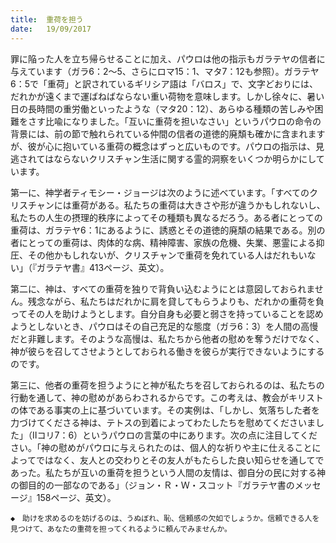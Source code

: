```yaml
---
title:  重荷を担う
date:   19/09/2017
---
```


罪に陥った人を立ち帰らせることに加え、パウロは他の指示もガラテヤの信者に与えています（ガラ6：2～5、さらにロマ15：1、マタ7：12も参照）。ガラテヤ6：5で「重荷」と訳されているギリシア語は「バロス」で、文字どおりには、だれかが遠くまで運ばねばならない重い荷物を意味します。しかし徐々に、暑い日の長時間の重労働といったような（マタ20：12）、あらゆる種類の苦しみや困難をさす比喩になりました。「互いに重荷を担いなさい」というパウロの命令の背景には、前の節で触れられている仲間の信者の道徳的廃頽も確かに含まれますが、彼が心に抱いている重荷の概念はずっと広いものです。パウロの指示は、見逃されてはならないクリスチャン生活に関する霊的洞察をいくつか明らかにしています。

第一に、神学者ティモシー・ジョージは次のように述べています。「すべてのクリスチャンには重荷がある。私たちの重荷は大きさや形が違うかもしれないし、私たちの人生の摂理的秩序によってその種類も異なるだろう。ある者にとっての重荷は、ガラテヤ6：1にあるように、誘惑とその道徳的廃頽の結果である。別の者にとっての重荷は、肉体的な病、精神障害、家族の危機、失業、悪霊による抑圧、その他かもしれないが、クリスチャンで重荷を免れている人はだれもいない」（『ガラテヤ書』413ページ、英文）。

第二に、神は、すべての重荷を独りで背負い込むようにとは意図しておられません。残念ながら、私たちはだれかに肩を貸してもらうよりも、だれかの重荷を負ってその人を助けようとします。自分自身も必要と弱さを持っていることを認めようとしないとき、パウロはその自己充足的な態度（ガラ6：3）を人間の高慢だと非難します。そのような高慢は、私たちから他者の慰めを奪うだけでなく、神が彼らを召してさせようとしておられる働きを彼らが実行できないようにするのです。

第三に、他者の重荷を担うようにと神が私たちを召しておられるのは、私たちの行動を通して、神の慰めがあらわされるからです。この考えは、教会がキリストの体である事実の上に基づいています。その実例は、「しかし、気落ちした者を力づけてくださる神は、テトスの到着によってわたしたちを慰めてくださいました」（Ⅱコリ7：6）というパウロの言葉の中にあります。次の点に注目してください。「神の慰めがパウロに与えられたのは、個人的な祈りや主に仕えることによってではなく、友人との交わりとその友人がもたらした良い知らせを通してであった。私たちが互いの重荷を担うという人間の友情は、御自分の民に対する神の御目的の一部なのである」（ジョン・Ｒ・Ｗ・スコット『ガラテヤ書のメッセージ』158ページ、英文）。

`◆　助けを求めるのを妨げるのは、うぬぼれ、恥、信頼感の欠如でしょうか。信頼できる人を見つけて、あなたの重荷を担ってくれるように頼んでみませんか。`
